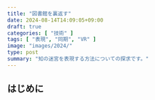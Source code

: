 ```yaml
---
title: "図書館を裏返す"
date: 2024-08-14T14:09:05+09:00
draft: true
categories: [ "技術" ]
tags: [ "表現", "同期", "VR" ]
image: "images/2024/"
type: post
summary: "知の迷宮を表現する方法についての探求です。"
---
```


## はじめに

<!-- TODO: 裏返す（世界が「内側」になる）ことの説明をする -->

<!-- TODO: 多様体の話をする -->

<!-- TODO: 地続きのサーバーの話をする (分けても良いが，その場合は「同期」をタグから削除) -->
